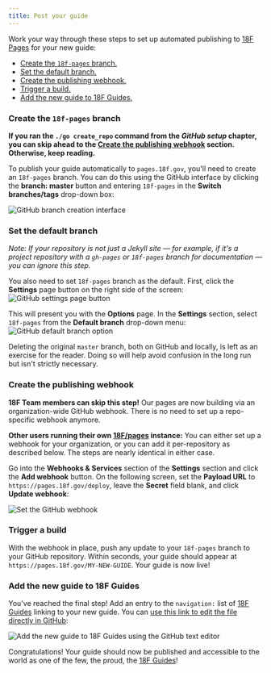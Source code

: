 ```yaml
---
title: Post your guide
---
```

Work your way through these steps to set up automated publishing to [18F
Pages](https://pages.18f.gov/) for your new guide:

- [Create the `18f-pages` branch.](#create-18f-pages-branch)
- [Set the default branch.](#set-default-branch)
- [Create the publishing webhook.](#set-webhook)
- [Trigger a build.](#trigger-a-build)
- [Add the new guide to 18F Guides.](#add-new-guide)

### <a name="create-18f-pages-branch"></a>Create the `18f-pages` branch

**If you ran the `./go create_repo` command from the _GitHub setup_ chapter,
you can skip ahead to the [Create the publishing webhook](#set-webhook)
section.  Otherwise, keep reading.**

To publish your guide automatically to `pages.18f.gov`, you'll need
to create an `18f-pages` branch. You can do this using the GitHub interface by
clicking the **branch: master** button and entering `18f-pages` in the **Switch
branches/tags** drop-down box:

<img src="{{site.baseurl}}/images/18f-pages.png" alt="GitHub branch creation
interface">

### <a name="set-default-branch"></a>Set the default branch

_Note: If your repository is not just a Jekyll site — for example, if it's a project
repository with a `gh-pages` or `18f-pages` branch for documentation — you can
ignore this step._

You also need to set `18f-pages` branch as the default. First, click the **Settings** page button on the right side of the screen:<br/>
<img src="{{site.baseurl}}/images/gh-settings-button.png" alt="GitHub settings page button">

This will present you with the **Options** page. In the **Settings** section, select `18f-pages` from the **Default branch** drop-down menu:<br/>
<img src="{{site.baseurl}}/images/gh-default-branch.png" alt="GitHub default branch option">

Deleting the original `master` branch, both on GitHub and locally, is left as
an exercise for the reader. Doing so will help avoid confusion in the long run
but isn't strictly necessary.

### <a name="set-webhook"></a>Create the publishing webhook

**18F Team members can skip this step!** Our pages are now building via an
organization-wide GitHub webhook. There is no need to set up a repo-specific
webhook anymore.

**Other users running their own [18F/pages](https://github.com/18F/pages/)
instance:** You can either set up a webhook for your organization, or you can
add it per-repository as described below. The steps are nearly identical in
either case.

Go into the **Webhooks & Services** section of the **Settings** section
and click the **Add webhook** button. On the following screen, set the
**Payload URL** to `https://pages.18f.gov/deploy`, leave the **Secret** field
blank, and click **Update webhook**:

<img src="{{site.baseurl}}/images/gh-webhook.png" alt="Set the GitHub webhook">

### <a name="trigger-a-build"></a>Trigger a build

With the webhook in place, push any update to your `18f-pages` branch to your
GitHub repository. Within seconds, your guide should appear at
`https://pages.18f.gov/MY-NEW-GUIDE`. Your guide is now live!

### <a name="add-new-guide"></a>Add the new guide to 18F Guides

You've reached the final step! Add an entry to the `navigation:` list of [18F
Guides](http://18f.github.io/guides/) linking to your new guide. You can [use
this link to edit the file directly in
GitHub](https://github.com/18F/guides/edit/18f-pages/_config.yml):

<img src="{{site.baseurl}}/images/gh-add-guide.png" alt="Add the new guide to 18F Guides using the GitHub text editor">

Congratulations! Your guide should now be published and accessible to the world
as one of the few, the proud, the [18F Guides](https://pages.18f.gov/guides/)!
